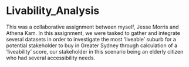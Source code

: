 # Livability_Analysis

This was a collaborative assignment between myself, Jesse Morris and Athena Kam. In this assignment, we were tasked to gather and integrate several datasets in order to investigate the most ‘liveable’
suburb for a potential stakeholder to buy in Greater Sydney through calculation of a ‘liveability’ score, our stakeholder in this scenario being an elderly citizen who had several accessibility needs. 
